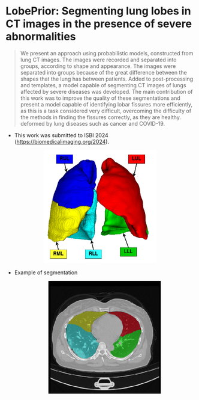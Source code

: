 # LobePrior: Segmenting lung lobes in CT images in the presence of severe abnormalities

> We present an approach using probabilistic models, constructed from lung CT images. The images were recorded and separated into groups, according to shape and appearance. The images were separated into groups because of the great difference between the shapes that the lung has between patients. Added to post-processing and templates, a model capable of segmenting CT images of lungs affected by severe diseases was developed. The main contribution of this work was to improve the quality of these segmentations and present a model capable of identifying lobar fissures more efficiently, as this is a task considered very difficult, overcoming the difficulty of the methods in finding the fissures correctly, as they are healthy. deformed by lung diseases such as cancer and COVID-19.



   * This work was submitted to ISBI 2024 (https://biomedicalimaging.org/2024).

   <center>
	<figure>
	    <img src="https://github.com/MICLab-Unicamp/LobePrior/blob/main/images/Lobes_coronacases_001.png", alt="Unet", height="300" width="300">
	</figure>
   </center>

<!-- * Implemented network diagram

<center>
	<figure>
	    <img src="https://github.com/MICLab-Unicamp/LobePrior/blob/main/images/Model_fusion_vertical.png" alt="Unet", height="300" width="300">
	</figure>
</center>
-->

* Example of segmentation

   <center>
	<figure>
	    <img src="https://github.com/MICLab-Unicamp/LobePrior/blob/main/images/lobeprior.png" alt="Unet", height="300" width="300">
	</figure>
   </center>
